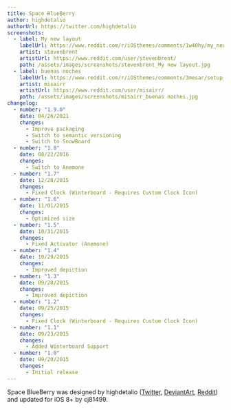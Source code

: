 ```yaml
---
title: Space BlueBerry
author: highdetalio
authorUrl: https://twitter.com/highdetalio
screenshots:
  - label: My new layout
    labelUrl: https://www.reddit.com/r/iOSthemes/comments/1w40hy/my_new_layout_pics_in_description/
    artist: stevenbrent
    artistUrl: https://www.reddit.com/user/stevenbrent/
    path: /assets/images/screenshots/stevenbrent_My new layout.jpg
  - label: buenas noches
    labelUrl: https://www.reddit.com/r/iOSthemes/comments/3mesar/setup_buenas_noches/
    artist: misairr
    artistUrl: https://www.reddit.com/user/misairr/
    path: /assets/images/screenshots/misairr_buenas noches.jpg
changelog:
  - number: "1.9.0"
    date: 04/26/2021
    changes:
      - Improve packaging
      - Switch to semantic versioning
      - Switch to SnowBoard
  - number: "1.8"
    date: 08/22/2016
    changes:
      - Switch to Anemone
  - number: "1.7"
    date: 12/28/2015
    changes:
      - Fixed Clock (Winterboard - Requires Custom Clock Icon)
  - number: "1.6"
    date: 11/01/2015
    changes:
      - Optimized size
  - number: "1.5"
    date: 10/31/2015
    changes:
      - Fixed Activator (Anemone)
  - number: "1.4"
    date: 10/29/2015
    changes:
      - Improved depiction
  - number: "1.3"
    date: 09/28/2015
    changes:
      - Improved depiction
  - number: "1.2"
    date: 09/25/2015
    changes:
      - Fixed Clock (Winterboard - Requires Custom Clock Icon)
  - number: "1.1"
    date: 09/23/2015
    changes:
      - Added Winterboard Support
  - number: "1.0"
    date: 09/20/2015
    changes:
      - Initial release
---
```


Space BlueBerry was designed by highdetalio ([Twitter](https://twitter.com/highdetalio/), [DeviantArt](https://www.deviantart.com/highdetalio), [Reddit](https://www.reddit.com/user/highdetalio/)) and updated for iOS 8+ by cj81499.
